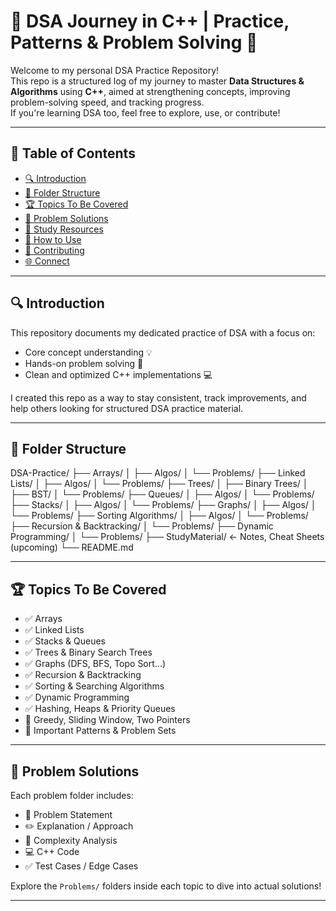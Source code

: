 # 🚀 DSA Journey in C++ | Practice, Patterns & Problem Solving 🧠  
Welcome to my personal DSA Practice Repository!  
This repo is a structured log of my journey to master **Data Structures & Algorithms** using **C++**, aimed at strengthening concepts, improving problem-solving speed, and tracking progress.  
If you're learning DSA too, feel free to explore, use, or contribute!

---

## 📜 Table of Contents
- [🔍 Introduction](#🔍-introduction)
- [📂 Folder Structure](#📂-folder-structure)
- [🏆 Topics To Be Covered](#🏆-topics-to-be-covered)
- [📁 Problem Solutions](#📁-problem-solutions)
- [📘 Study Resources](#📘-study-resources)
- [📌 How to Use](#📌-how-to-use)
- [🤝 Contributing](#🤝-contributing)
- [🌐 Connect](#🌐-connect)

---

## 🔍 Introduction
This repository documents my dedicated practice of DSA with a focus on:
- Core concept understanding 💡
- Hands-on problem solving 🧮
- Clean and optimized C++ implementations 💻

I created this repo as a way to stay consistent, track improvements, and help others looking for structured DSA practice material.

---

## 📂 Folder Structure

DSA-Practice/
├── Arrays/
│ ├── Algos/
│ └── Problems/
├── Linked Lists/
│ ├── Algos/
│ └── Problems/
├── Trees/
│ ├── Binary Trees/
│ ├── BST/
│ └── Problems/
├── Queues/
│ ├── Algos/
│ └── Problems/
├── Stacks/
│ ├── Algos/
│ └── Problems/
├── Graphs/
│ ├── Algos/
│ └── Problems/
├── Sorting Algorithms/
│ ├── Algos/
│ └── Problems/
├── Recursion & Backtracking/
│ └── Problems/
├── Dynamic Programming/
│ └── Problems/
├── StudyMaterial/ ← Notes, Cheat Sheets (upcoming)
└── README.md

---

## 🏆 Topics To Be Covered

- ✅ Arrays  
- ✅ Linked Lists  
- ✅ Stacks & Queues  
- ✅ Trees & Binary Search Trees  
- ✅ Graphs (DFS, BFS, Topo Sort...)  
- ✅ Recursion & Backtracking  
- ✅ Sorting & Searching Algorithms  
- ✅ Dynamic Programming  
- ✅ Hashing, Heaps & Priority Queues  
- 🔄 Greedy, Sliding Window, Two Pointers  
- 📌 Important Patterns & Problem Sets  

---

## 📁 Problem Solutions

Each problem folder includes:
- 📄 Problem Statement
- ✏️ Explanation / Approach
- 🧠 Complexity Analysis
- 💻 C++ Code
- ✅ Test Cases / Edge Cases

Explore the `Problems/` folders inside each topic to dive into actual solutions!

---